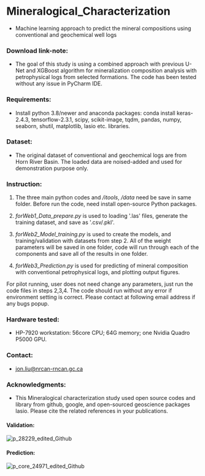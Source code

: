 # Mineralogical_Characterization


* Machine learning approach to predict the mineral compositions using conventional and geochemical well logs


### Download link-note:

* The goal of this study is using a combined approach with previous U-Net and XGBoost algorithm for mineralization composition analysis with petrophysical logs from selected formations. The code has been tested without any issue in PyCharm IDE. 


### Requirements: 

* Install python 3.8/newer and anaconda packages: conda install keras-2.4.3, tensorflow-2.3.1, scipy, scikit-image, tqdm, pandas, numpy, seaborn, shutil, matplotlib, lasio etc. libraries.


### Dataset: 

* The original dataset of conventional and geochemical logs are from Horn River Basin. The loaded data are noised-added and used for demonstration purpose only. 


### Instruction: 
     
   1. The three main python codes and _/itools_, _/data_ need be save in same folder. Before run the code, need install open-source Python packages.

   2. _forWeb1_Data_prepare.py_ is used to loading '.las' files, generate the training dataset, and save as '.csv/.pkl'.

   3. _forWeb2_Model_training.py_ is used to create the models, and training/validation with datasets from step 2. All of the weight parameters will be saved in one folder, code will run through each of the components and save all of the results in one folder.

   4. _forWeb3_Prediction.py_ is used for predicting of mineral composition with conventional petrophysical logs, and plotting output figures.
  
   For pilot running, user does not need change any parameters, just run the code files in steps 2,3,4. The code should run without any error if environment setting is correct. Please contact at following email address if any bugs popup.


### Hardware tested: 

* HP-7920 workstation: 56core CPU; 64G memory; one Nvidia Quadro P5000 GPU.


### Contact: 

* jon.liu@nrcan-rncan.gc.ca


### Acknowledgments:

* This Mineralogical characterization study used open source codes and library from github, google, and open-sourced geoscience packages lasio. Please cite the related references in your publications.
  
#### Validation:

![p_28229_edited_Github](https://github.com/Jon-GSC/Mineralogical_Characterization/assets/39324742/f272a373-054f-46a7-84d2-9a2c0fedc1f3)

#### Prediction:

![p_core_24971_edited_Github](https://github.com/Jon-GSC/Mineralogical_Characterization/assets/39324742/fda6d582-2002-4897-84aa-a474f1cb553e)

